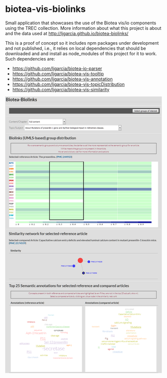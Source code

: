 # biotea-vis-biolinks
Small application that showcases the use of the Biotea vis/io 
components using the TREC collection. More information about what this project is about and the data used 
at http://ljgarcia.github.io/biotea-biolinks/

This is a proof of concept so it includes npm packages under 
development and not published, i.e., it relies on local dependencies 
that should be downloaded and and install as node_modules of this project for it 
to work. Such dependencies are:

* https://github.com/ljgarcia/biotea-io-parser
* https://github.com/ljgarcia/biotea-vis-tooltip
* https://github.com/ljgarcia/biotea-vis-annotation
* https://github.com/ljgarcia/biotea-vis-topicDistribution
* https://github.com/ljgarcia/biotea-vis-similarity

<img src="example.png"/>
